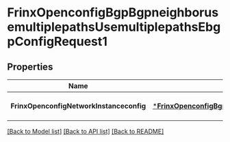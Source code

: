 # FrinxOpenconfigBgpBgpneighborusemultiplepathsUsemultiplepathsEbgpConfigRequest1

## Properties
Name | Type | Description | Notes
------------ | ------------- | ------------- | -------------
**FrinxOpenconfigNetworkInstanceconfig** | [***FrinxOpenconfigBgpBgpneighborusemultiplepathsUsemultiplepathsEbgpConfig**](frinx.openconfig.bgp.bgpneighborusemultiplepaths.usemultiplepaths.ebgp.Config.md) |  | [optional] [default to null]

[[Back to Model list]](../README.md#documentation-for-models) [[Back to API list]](../README.md#documentation-for-api-endpoints) [[Back to README]](../README.md)


